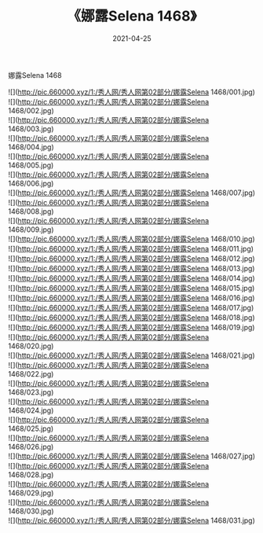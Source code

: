 ﻿---
layout: post
title:  《娜露Selena 1468》
date:   2021-04-25
img: http://pic.660000.xyz/1:/秀人网/秀人网第02部分/娜露Selena 1468/000.jpg
categories: [美女, 清纯, 唯美]
---

娜露Selena 1468

  ![](http://pic.660000.xyz/1:/秀人网/秀人网第02部分/娜露Selena 1468/001.jpg) <br> ![](http://pic.660000.xyz/1:/秀人网/秀人网第02部分/娜露Selena 1468/002.jpg) <br> ![](http://pic.660000.xyz/1:/秀人网/秀人网第02部分/娜露Selena 1468/003.jpg) <br> ![](http://pic.660000.xyz/1:/秀人网/秀人网第02部分/娜露Selena 1468/004.jpg) <br> ![](http://pic.660000.xyz/1:/秀人网/秀人网第02部分/娜露Selena 1468/005.jpg) <br> ![](http://pic.660000.xyz/1:/秀人网/秀人网第02部分/娜露Selena 1468/006.jpg) <br> ![](http://pic.660000.xyz/1:/秀人网/秀人网第02部分/娜露Selena 1468/007.jpg) <br> ![](http://pic.660000.xyz/1:/秀人网/秀人网第02部分/娜露Selena 1468/008.jpg) <br> ![](http://pic.660000.xyz/1:/秀人网/秀人网第02部分/娜露Selena 1468/009.jpg) <br> ![](http://pic.660000.xyz/1:/秀人网/秀人网第02部分/娜露Selena 1468/010.jpg) <br> ![](http://pic.660000.xyz/1:/秀人网/秀人网第02部分/娜露Selena 1468/011.jpg) <br> ![](http://pic.660000.xyz/1:/秀人网/秀人网第02部分/娜露Selena 1468/012.jpg) <br> ![](http://pic.660000.xyz/1:/秀人网/秀人网第02部分/娜露Selena 1468/013.jpg) <br> ![](http://pic.660000.xyz/1:/秀人网/秀人网第02部分/娜露Selena 1468/014.jpg) <br> ![](http://pic.660000.xyz/1:/秀人网/秀人网第02部分/娜露Selena 1468/015.jpg) <br> ![](http://pic.660000.xyz/1:/秀人网/秀人网第02部分/娜露Selena 1468/016.jpg) <br> ![](http://pic.660000.xyz/1:/秀人网/秀人网第02部分/娜露Selena 1468/017.jpg) <br> ![](http://pic.660000.xyz/1:/秀人网/秀人网第02部分/娜露Selena 1468/018.jpg) <br> ![](http://pic.660000.xyz/1:/秀人网/秀人网第02部分/娜露Selena 1468/019.jpg) <br> ![](http://pic.660000.xyz/1:/秀人网/秀人网第02部分/娜露Selena 1468/020.jpg) <br> ![](http://pic.660000.xyz/1:/秀人网/秀人网第02部分/娜露Selena 1468/021.jpg) <br> ![](http://pic.660000.xyz/1:/秀人网/秀人网第02部分/娜露Selena 1468/022.jpg) <br> ![](http://pic.660000.xyz/1:/秀人网/秀人网第02部分/娜露Selena 1468/023.jpg) <br> ![](http://pic.660000.xyz/1:/秀人网/秀人网第02部分/娜露Selena 1468/024.jpg) <br> ![](http://pic.660000.xyz/1:/秀人网/秀人网第02部分/娜露Selena 1468/025.jpg) <br> ![](http://pic.660000.xyz/1:/秀人网/秀人网第02部分/娜露Selena 1468/026.jpg) <br> ![](http://pic.660000.xyz/1:/秀人网/秀人网第02部分/娜露Selena 1468/027.jpg) <br> ![](http://pic.660000.xyz/1:/秀人网/秀人网第02部分/娜露Selena 1468/028.jpg) <br> ![](http://pic.660000.xyz/1:/秀人网/秀人网第02部分/娜露Selena 1468/029.jpg) <br> ![](http://pic.660000.xyz/1:/秀人网/秀人网第02部分/娜露Selena 1468/030.jpg) <br> ![](http://pic.660000.xyz/1:/秀人网/秀人网第02部分/娜露Selena 1468/031.jpg) <br>